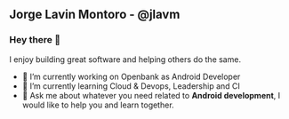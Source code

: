 ## Jorge Lavin Montoro - @jlavm
### Hey there 👋

I enjoy building great software and helping others do the same.

- 🔭 I’m currently working on Openbank as Android Developer
- 🌱 I’m currently learning Cloud & Devops, Leadership and CI
- 💬 Ask me about whatever you need related to **Android development**, I would like to help you and learn together.

<!--
**jlavm/jlavm** is a ✨ _special_ ✨ repository because its `README.md` (this file) appears on your GitHub profile.

Here are some ideas to get you started:

- 🔭 I’m currently working on Openbank as Android Developer
- 🌱 I’m currently learning Cloud & Devops, Leadership and CI
- 👯 I’m looking to collaborate on ...
- 🤔 I’m looking for help with ...
- 💬 Ask me about whatever you need related to **Android development**, I would like to help you and learn together.
- 📫 How to reach me: ...
- 😄 Pronouns: ...
- ⚡ Fun fact: ...
-->

